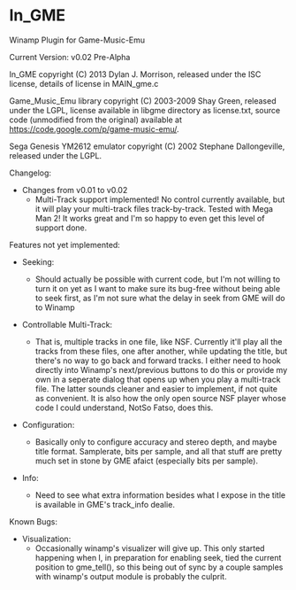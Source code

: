 In_GME
======

Winamp Plugin for Game-Music-Emu

Current Version: v0.02 Pre-Alpha

In_GME copyright (C) 2013 Dylan J. Morrison, released under the ISC license, details of license in MAIN_gme.c

Game_Music_Emu library copyright (C) 2003-2009 Shay Green, released under the 
LGPL, license available in libgme directory as license.txt, source code (unmodified from the original) available at https://code.google.com/p/game-music-emu/.

Sega Genesis YM2612 emulator copyright (C) 2002 Stephane Dallongeville, released under 
the LGPL.

Changelog:

 - Changes from v0.01 to v0.02
   - Multi-Track support implemented! No control currently available, but it will play
     your multi-track files track-by-track. Tested with Mega Man 2! It works great and 
     I'm so happy to even get this level of support done.

Features not yet implemented:

 - Seeking:
   - Should actually be possible with current code, but I'm not willing
     to turn it on yet as I want to make sure its bug-free without being
     able to seek first, as I'm not sure what the delay in seek from GME
     will do to Winamp

 - Controllable Multi-Track:
   - That is, multiple tracks in one file, like NSF. Currently it'll 
     play all the tracks from these files, one after another, while updating the title,
     but there's no way to go back and forward tracks. I either need to hook directly into
     Winamp's next/previous buttons to do this or provide my own in a seperate dialog
     that opens up when you play a multi-track file. The latter sounds cleaner and easier
     to implement, if not quite as convenient. It is also how the only open source NSF 
     player whose code I could understand, NotSo Fatso, does this.

 - Configuration:
   - Basically only to configure accuracy and stereo depth, and maybe 
     title format. Samplerate, bits per sample, and all that stuff are 
     pretty much set in stone by GME afaict (especially bits per sample).

 - Info:
   - Need to see what extra information besides what I expose in the 
     title is available in GME's track_info dealie.


Known Bugs:

 - Visualization:
   - Occasionally winamp's visualizer will give up. This only started 
     happening when I, in preparation for enabling seek, tied the 
     current position to gme_tell(), so this being out of sync by a 
     couple samples with winamp's output module is probably the culprit.

